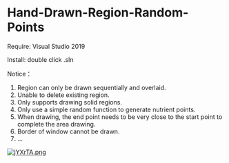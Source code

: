 # Hand-Drawn-Region-Random-Points
Require:
Visual Studio 2019

Install:
double click .sln


Notice：
1. Region can only be drawn sequentially and overlaid.
2. Unable to delete existing region.
3. Only supports drawing solid regions.
4. Only use a simple random function to generate nutrient points.
5. When drawing, the end point needs to be very close to the start point to complete the area drawing.
6. Border of window cannot be drawn.
7. ...

<a href="https://imgtu.com/i/jYXrTA"><img src="https://s1.ax1x.com/2022/07/05/jYXrTA.png" alt="jYXrTA.png" border="0" /></a>

